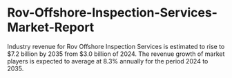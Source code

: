 # Rov-Offshore-Inspection-Services-Market-Report
Industry revenue for Rov Offshore Inspection Services is estimated to rise to $7.2 billion by 2035 from $3.0 billion of 2024. The revenue growth of market players is expected to average at 8.3% annually for the period 2024 to 2035.
